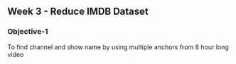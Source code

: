 ## Week 3 - Reduce IMDB Dataset

### Objective-1
To find channel and show name by using multiple anchors from 8 hour long video

